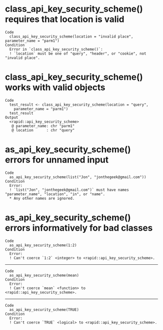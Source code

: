 # class_api_key_security_scheme() requires that location is valid

    Code
      class_api_key_security_scheme(location = "invalid place", parameter_name = "parm1")
    Condition
      Error in `class_api_key_security_scheme()`:
      ! `location` must be one of "query", "header", or "cookie", not "invalid place".

# class_api_key_security_scheme() works with valid objects

    Code
      test_result <- class_api_key_security_scheme(location = "query",
        parameter_name = "parm1")
      test_result
    Output
      <rapid::api_key_security_scheme>
       @ parameter_name: chr "parm1"
       @ location      : chr "query"

# as_api_key_security_scheme() errors for unnamed input

    Code
      as_api_key_security_scheme(list("Jon", "jonthegeek@gmail.com"))
    Condition
      Error:
      ! `list("Jon", "jonthegeek@gmail.com")` must have names "parameter_name", "location", "in", or "name".
      * Any other names are ignored.

# as_api_key_security_scheme() errors informatively for bad classes

    Code
      as_api_key_security_scheme(1:2)
    Condition
      Error:
      ! Can't coerce `1:2` <integer> to <rapid::api_key_security_scheme>.

---

    Code
      as_api_key_security_scheme(mean)
    Condition
      Error:
      ! Can't coerce `mean` <function> to <rapid::api_key_security_scheme>.

---

    Code
      as_api_key_security_scheme(TRUE)
    Condition
      Error:
      ! Can't coerce `TRUE` <logical> to <rapid::api_key_security_scheme>.

